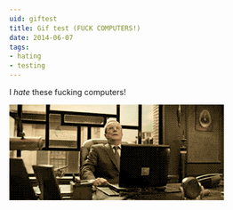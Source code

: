 ```yaml
---
uid: giftest
title: Gif test (FUCK COMPUTERS!)
date: 2014-06-07
tags:
- hating
- testing
---
```


I *hate* these fucking computers!

![fuck these computers!](fuck_computers.gif)